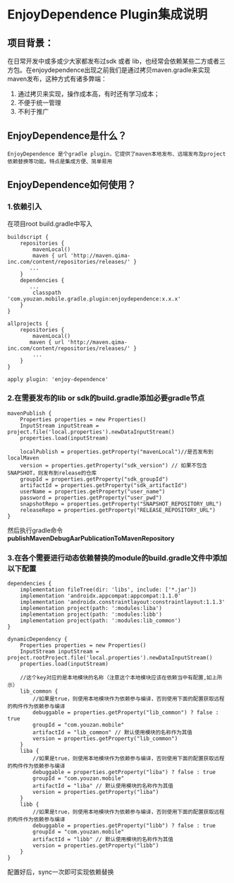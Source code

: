 # EnjoyDependence Plugin集成说明
## 项目背景：
在日常开发中或多或少大家都发布过sdk 或者 lib，也经常会依赖某些二方或者三方包。在enjoydependence出现之前我们是通过拷贝maven.gradle来实现maven发布，这种方式有诸多弊端：
1.    通过拷贝来实现，操作成本高，有时还有学习成本；
2. 不便于统一管理
3. 不利于推广
## EnjoyDependence是什么？
    EnjoyDependence 是个gradle plugin，它提供了maven本地发布、远端发布及project依赖替换等功能。特点是集成方便、简单易用
## EnjoyDependence如何使用？

### 1.依赖引入
在项目root build.gradle中写入
```
buildscript {
    repositories {
        mavenLocal()
        maven { url 'http://maven.qima-inc.com/content/repositories/releases/' }
       ...
    }
    dependencies {
       ...
        classpath 'com.youzan.mobile.gradle.plugin:enjoydependence:x.x.x'
    }
}

allprojects {
    repositories {
        mavenLocal()
       maven { url 'http://maven.qima-inc.com/content/repositories/releases/' }
        ...
    }
}

apply plugin: 'enjoy-dependence'
```

### 2.在需要发布的lib or sdk的build.gradle添加必要gradle节点

```
mavenPublish {
    Properties properties = new Properties()
    InputStream inputStream = project.file('local.properties').newDataInputStream()
    properties.load(inputStream)

    localPublish = properties.getProperty("mavenLocal")//是否发布到localMaven
    version = properties.getProperty("sdk_version") // 如果不包含SNAPSHOT，则发布到release的仓库
    groupId = properties.getProperty("sdk_groupId")
    artifactId = properties.getProperty("sdk_artifactId")
    userName = properties.getProperty("user_name")
    password = properties.getProperty("user_pwd")
    snapshotRepo = properties.getProperty("SNAPSHOT_REPOSITORY_URL")
    releaseRepo = properties.getProperty("RELEASE_REPOSITORY_URL")
}
```
然后执行gradle命令 **publishMavenDebugAarPublicationToMavenRepository**

### 3.在各个需要进行动态依赖替换的module的build.gradle文件中添加以下配置

```
dependencies {
    implementation fileTree(dir: 'libs', include: ['*.jar'])
    implementation 'androidx.appcompat:appcompat:1.1.0'
    implementation 'androidx.constraintlayout:constraintlayout:1.1.3'
    implementation project(path: ':modules:liba')
    implementation project(path: ':modules:libb')
    implementation project(path: ':modules:lib_common')
}

dynamicDependency {
    Properties properties = new Properties()
    InputStream inputStream = project.rootProject.file('local.properties').newDataInputStream()
    properties.load(inputStream)

    //这个key对应的是本地模块的名称（注意这个本地模块应该在依赖当中有配置,如上所示）
    lib_common {
        //如果是true，则使用本地模块作为依赖参与编译，否则使用下面的配置获取远程的构件作为依赖参与编译
        debuggable = properties.getProperty("lib_common") ? false : true
        groupId = "com.youzan.mobile"
        artifactId = "lib_common" // 默认使用模块的名称作为其值
        version = properties.getProperty("lib_common")
    }
    liba {
        //如果是true，则使用本地模块作为依赖参与编译，否则使用下面的配置获取远程的构件作为依赖参与编译
        debuggable = properties.getProperty("liba") ? false : true
        groupId = "com.youzan.mobile"
        artifactId = "liba" // 默认使用模块的名称作为其值
        version = properties.getProperty("liba")
    }
    libb {
        //如果是true，则使用本地模块作为依赖参与编译，否则使用下面的配置获取远程的构件作为依赖参与编译
        debuggable = properties.getProperty("libb") ? false : true
        groupId = "com.youzan.mobile"
        artifactId = "libb" // 默认使用模块的名称作为其值
        version = properties.getProperty("libb")
    }
}
```
配置好后，sync一次即可实现依赖替换


